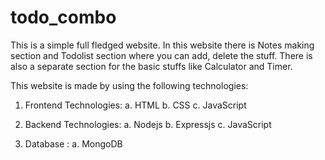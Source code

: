 # todo_combo
This is a simple full fledged website. In this website there is Notes making section and Todolist section where you can add, delete the stuff. There is also a separate section
for the basic stuffs like Calculator and Timer.

This website is made by using the following technologies:
1. Frontend Technologies:
    a. HTML 
    b. CSS
    c. JavaScript

2. Backend Technologies:
    a. Nodejs
    b. Expressjs 
    c. JavaScript
    
3. Database :
    a. MongoDB
    
    
    
 
